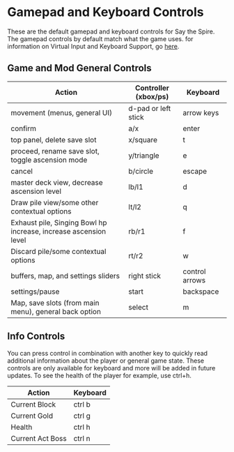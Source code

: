 # Gamepad and Keyboard Controls

These are the default gamepad and keyboard controls for Say the Spire. The
gamepad controls by default match what the game uses. for information on Virtual
Input and Keyboard Support, go [here](./virtual.md).

## Game and Mod General Controls

| Action | Controller (xbox/ps) | Keyboard |
| ------------------------------ | ----------- | ----------- |
| movement (menus, general UI) | d-pad or left stick | arrow keys |
| confirm | a/x | enter |
| top panel, delete save slot | x/square | t |
| proceed, rename save slot, toggle ascension mode | y/triangle | e |
| cancel | b/circle | escape |
| master deck view, decrease ascension level | lb/l1 | d |
| Draw pile view/some other contextual options | lt/l2 | q |
| Exhaust pile, Singing Bowl hp increase, increase ascension level | rb/r1 | f |
| Discard pile/some contextual options | rt/r2 | w |
| buffers, map, and settings sliders | right stick | control arrows |
| settings/pause | start | backspace |
| Map, save slots (from main menu), general back option | select | m |

## Info Controls

You can press control in combination with another key to quickly read additional
information about the player or general game state. These controls are only
available for keyboard and more will be added in future updates. To see the
health of the player for example, use ctrl+h.

| Action | Keyboard |
| ------------------------------ | ----------- |
| Current Block | ctrl b |
| Current Gold | ctrl g |
| Health | ctrl h |
| Current Act Boss | ctrl n |